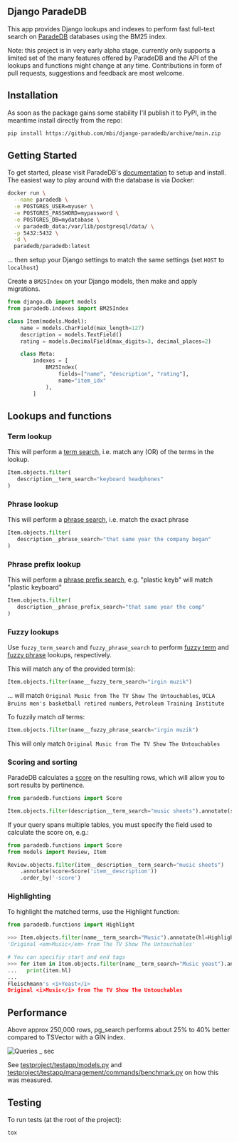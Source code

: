 ## Django ParadeDB

This app provides Django lookups and indexes to perform fast full-text search on [ParadeDB](https://paradedb.com) databases using the BM25 index.

Note: this project is in very early alpha stage, currently only supports a limited set of the many features offered by ParadeDB and the API of the lookups and functions might change at any time. Contributions in form of pull requests, suggestions and feedback are most welcome.

## Installation

As soon as the package gains some stability I'll publish it to PyPI, in the meantime install directly from the repo:

```bash
pip install https://github.com/mbi/django-paradedb/archive/main.zip
```


## Getting Started

To get started, please visit ParadeDB's [documentation](https://docs.paradedb.com) to setup and install. The easiest way to play around with the database is via Docker:

```bash
docker run \
  --name paradedb \
  -e POSTGRES_USER=myuser \
  -e POSTGRES_PASSWORD=mypassword \
  -e POSTGRES_DB=mydatabase \
  -v paradedb_data:/var/lib/postgresql/data/ \
  -p 5432:5432 \
  -d \
  paradedb/paradedb:latest
```
... then setup your Django settings to match the same settings (set `HOST` to `localhost`)

Create a `BM25Index` on your Django models, then make and apply migrations.

```python
from django.db import models
from paradedb.indexes import BM25Index

class Item(models.Model):
    name = models.CharField(max_length=127)
    description = models.TextField()
    rating = models.DecimalField(max_digits=3, decimal_places=2)

    class Meta:
        indexes = [
            BM25Index(
                fields=["name", "description", "rating"],
                name="item_idx"
            ),
        ]
```

## Lookups and functions

### Term lookup

This will perform a [term search](https://docs.paradedb.com/documentation/full-text/term), i.e. match any (OR) of the terms in the lookup.

```python
Item.objects.filter(
   description__term_search="keyboard headphones"
)
```


### Phrase lookup

This will perform a [phrase search](https://docs.paradedb.com/documentation/full-text/phrase), i.e. match the exact phrase

```python
Item.objects.filter(
   description__phrase_search="that same year the company began"
)
```

### Phrase prefix lookup

This will perform a [phrase prefix search](https://docs.paradedb.com/documentation/full-text/phrase#phrase-prefix), e.g. "plastic keyb" will match "plastic keyboard"

```python
Item.objects.filter(
   description__phrase_prefix_search="that same year the comp"
)
```


### Fuzzy lookups

Use `fuzzy_term_search` and `fuzzy_phrase_search` to perform [fuzzy term](https://docs.paradedb.com/documentation/guides/autocomplete#fuzzy-term) and [fuzzy phrase](https://docs.paradedb.com/documentation/guides/autocomplete#fuzzy-phrase) lookups, respectively.

This will match any of the provided term(s):

```python
Item.objects.filter(name__fuzzy_term_search="irgin muzik")
```
... will match `Original Music from The TV Show The Untouchables`, `UCLA Bruins men's basketball retired numbers`, `Petroleum Training Institute`

To fuzzily match *all* terms:

```python
Item.objects.filter(name__fuzzy_phrase_search="irgin muzik")
```
This will only match `Original Music from The TV Show The Untouchables`


### Scoring and sorting

ParadeDB calculates a [score](https://docs.paradedb.com/documentation/full-text/sorting) on the resulting rows, which will allow you to sort results by pertinence.

```python
from paradedb.functions import Score

Item.objects.filter(description__term_search="music sheets").annotate(score=Score()).order_by('-score')
```

If your query spans multiple tables, you must specify the field used to calculate the
score on, e.g.:

```python
from paradedb.functions import Score
from models import Review, Item

Review.objects.filter(item__description__term_search="music sheets")
    .annotate(score=Score('item__description'))
    .order_by('-score')

```



### Highlighting

To highlight the matched terms, use the Highlight function:

```python
from paradedb.functions import Highlight

>>> Item.objects.filter(name__term_search="Music").annotate(hl=Highlight('name')).get().hl
'Original <em>Music</em> from The TV Show The Untouchables'

# You can specifiy start and end tags
>>> for item in Item.objects.filter(name__term_search="Music yeast").annotate(hl=Highlight('name', start_tag='<i>', end_tag='</i>')):
...   print(item.hl)
...
Fleischmann's <i>Yeast</i>
Original <i>Music</i> from The TV Show The Untouchables
```

## Performance

Above approx 250,000 rows, pg_search performs about 25% to 40% better compared to TSVector with a GIN index. 

![Queries _ sec](https://github.com/user-attachments/assets/69103e9b-ba91-4de2-b7ae-3cab380556be)

See [testproject/testapp/models.py](https://github.com/mbi/django-paradedb/blob/main/src/testproject/testapp/models.py) and [testproject/testapp/management/commands/benchmark.py](https://github.com/mbi/django-paradedb/blob/main/src/testproject/testapp/management/commands/benchmark.py) on how this was measured.

## Testing

To run tests (at the root of the project):
```bash
tox
```
